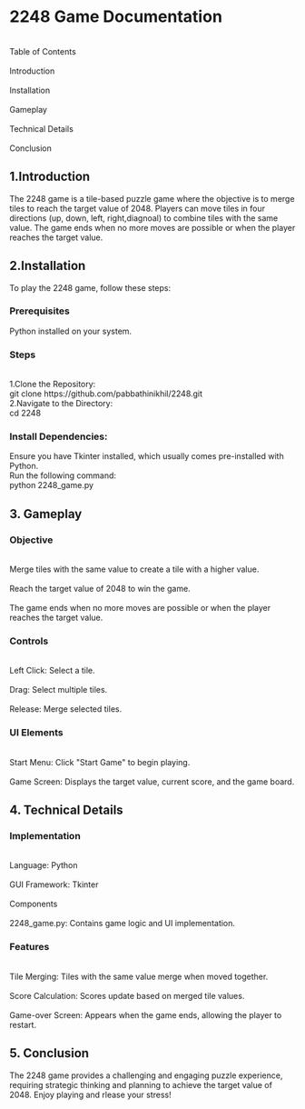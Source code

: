 <h1>2248 Game Documentation</h1>
<br>Table of Contents</br>
<br>Introduction</br>
<br>Installation</br>
<br>Gameplay</br>
<br>Technical Details</br>
<br>Conclusion</br>
<h2>1.Introduction</h2>
The 2248 game is a tile-based puzzle game where the objective is to merge tiles to reach the target value of 2048. Players can move tiles in four directions (up, down, left, right,diagnoal) to combine tiles with the same value. The game ends when no more moves are possible or when the player reaches the target value.
<h2>2.Installation</h2>
To play the 2248 game, follow these steps:
<h3>Prerequisites</h3>
Python installed on your system.
<h3>Steps</h3>
<br>1.Clone the Repository:</br>
git clone https://github.com/pabbathinikhil/2248.git
<br>2.Navigate to the Directory:</br>
cd 2248
<h3>Install Dependencies:</h3>
Ensure you have Tkinter installed, which usually comes pre-installed with Python.
<br>Run the following command:</br>
python 2248_game.py
<h2>3. Gameplay</h2>
<h3>Objective</h3>
<br>Merge tiles with the same value to create a tile with a higher value.</br>
<br>Reach the target value of 2048 to win the game.</br>
<br>The game ends when no more moves are possible or when the player reaches the target value.</br>
<h3>Controls</h3>
<br>Left Click: Select a tile.</br>
<br>Drag: Select multiple tiles.</br>
<br>Release: Merge selected tiles.</br>
<h3>UI Elements</h3>
<br>Start Menu: Click "Start Game" to begin playing.</br>
<br>Game Screen: Displays the target value, current score, and the game board.</br>
<h2>4. Technical Details</h2>
<h3>Implementation</h3>
<br>Language: Python</br>
<br>GUI Framework: Tkinter</br>
<br>Components</br>
<br>2248_game.py: Contains game logic and UI implementation.</br>
<h3>Features</h3>
<br>Tile Merging: Tiles with the same value merge when moved together.</br>
<br>Score Calculation: Scores update based on merged tile values.</br>
<br>Game-over Screen: Appears when the game ends, allowing the player to restart.</br>
<h2>5. Conclusion</h2>
The 2248 game provides a challenging and engaging puzzle experience, requiring strategic thinking and planning to achieve the target value of 2048. Enjoy playing and rlease your stress!
